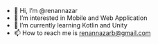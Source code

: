 - 👋 Hi, I’m @renannazar
- 👀 I’m interested in Mobile and Web Application
- 🌱 I’m currently learning Kotlin and Unity
- 📫 How to reach me is renannazarb@gmail.com

<!---
💞️ I’m looking to collaborate on ...
renannazar/renannazar is a ✨ special ✨ repository because its `README.md` (this file) appears on your GitHub profile.
You can click the Preview link to take a look at your changes.
--->
